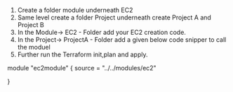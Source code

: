 1) Create a folder module underneath EC2
2) Same level create a folder Project underneath create Project A and Project B
3) In the Module-> EC2 - Folder add your EC2 creation code.
4) In the Project-> ProjectA - Folder add a given below code snipper to call the moduel
5) Further run the Terraform init,plan and apply.


module "ec2module" {
  source = "../../modules/ec2"
  
}
